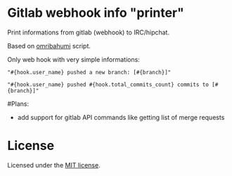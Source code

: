# Gitlab webhook info "printer"

Print informations from gitlab (webhook) to IRC/hipchat.

Based on [omribahumi](https://github.com/github/hubot-scripts/blob/dfce94f7abf61930774a5ae38e46e83d85abf323/src/scripts/gitlab.coffee) script.

Only web hook with very simple informations:

```
"#{hook.user_name} pushed a new branch: [#{branch}]"
```

```
"#{hook.user_name} pushed #{hook.total_commits_count} commits to [#{branch}]"
```

#Plans:
- add support for gitlab API commands like getting list of merge requests

# License

Licensed under the [MIT license](http://opensource.org/licenses/MIT).